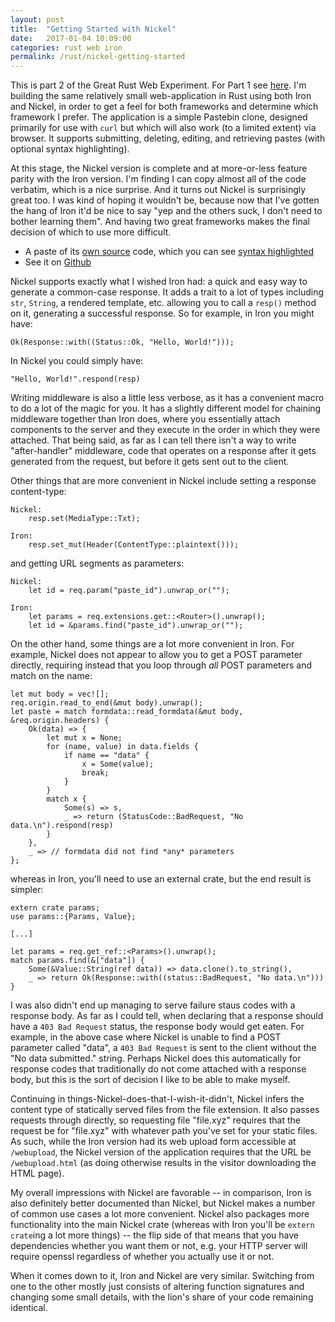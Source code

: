 ```yaml
---
layout: post
title:  "Getting Started with Nickel"
date:   2017-01-04 10:09:00
categories: rust web iron
permalink: /rust/nickel-getting-started
---
```


This is part 2 of the Great Rust Web Experiment. For Part 1 see [here](/rust/iron-getting-started). I'm building the same relatively small web-application in Rust using both Iron and Nickel, in order to get a feel for both frameworks and determine which framework I prefer. The application is a simple Pastebin clone, designed primarily for use with `curl` but which will also work (to a limited extent) via browser. It supports submitting, deleting, editing, and retrieving pastes (with optional syntax highlighting).

At this stage, the Nickel version is complete and at more-or-less feature parity with the Iron version. I'm finding I can copy almost all of the code verbatim, which is a nice surprise. And it turns out Nickel is surprisingly great too. I was kind of hoping it wouldn't be, because now that I've gotten the hang of Iron it'd be nice to say "yep and the others suck, I don't need to bother learning them". And having two great frameworks makes the final decision of which to use more difficult.

- A paste of its [own source](http://45.62.211.238:3000/messH) code, which you can see [syntax highlighted](http://45.62.211.238:3000/messH/rs)
- See it on [Github](https://github.com/ojensen5115/pastebin-nickel)

Nickel supports exactly what I wished Iron had: a quick and easy way to generate a common-case response. It adds a trait to a lot of types including `str`, `String`, a rendered template, etc. allowing you to call a `resp()` method on it, generating a successful response. So for example, in Iron you might have:

```
Ok(Response::with((Status::Ok, "Hello, World!")));
```

In Nickel you could simply have:

```
"Hello, World!".respond(resp)
```

Writing middleware is also a little less verbose, as it has a convenient macro to do a lot of the magic for you. It has a slightly different model for chaining middleware together than Iron does, where you essentially attach components to the server and they execute in the order in which they were attached. That being said, as far as I can tell there isn't a way to write "after-handler" middleware, code that operates on a response after it gets generated from the request, but before it gets sent out to the client.

Other things that are more convenient in Nickel include setting a response content-type:

```
Nickel:
    resp.set(MediaType::Txt);

Iron:
    resp.set_mut(Header(ContentType::plaintext()));
```

and getting URL segments as parameters:

```
Nickel:
    let id = req.param("paste_id").unwrap_or("");

Iron:
    let params = req.extensions.get::<Router>().unwrap();
    let id = &params.find("paste_id").unwrap_or("");
```

On the other hand, some things are a lot more convenient in Iron. For example, Nickel does not appear to allow you to get a POST parameter directly, requiring instead that you loop through *all* POST parameters and match on the name:

```
let mut body = vec![];
req.origin.read_to_end(&mut body).unwrap();
let paste = match formdata::read_formdata(&mut body, &req.origin.headers) {
    Ok(data) => {
        let mut x = None;
        for (name, value) in data.fields {
            if name == "data" {
                x = Some(value);
                break;
            }
        }
        match x {
            Some(s) => s,
            _ => return (StatusCode::BadRequest, "No data.\n").respond(resp)
        }
    },
    _ => // formdata did not find *any* parameters
};
```

whereas in Iron, you'll need to use an external crate, but the end result is simpler:

```
extern crate params;
use params::{Params, Value};

[...]

let params = req.get_ref::<Params>().unwrap();
match params.find(&["data"]) {
    Some(&Value::String(ref data)) => data.clone().to_string(),
    _ => return Ok(Response::with((status::BadRequest, "No data.\n")))
}
```

I was also didn't end up managing to serve failure staus codes with a response body. As far as I could tell, when declaring that a response should have a `403 Bad Request` status, the response body would get eaten. For example, in the above case where Nickel is unable to find a POST parameter called "data", a `403 Bad Request` is sent to the client without the "No data submitted." string. Perhaps Nickel does this automatically for response codes that traditionally do not come attached with a response body, but this is the sort of decision I like to be able to make myself.

Continuing in things-Nickel-does-that-I-wish-it-didn't, Nickel infers the content type of statically served files from the file extension. It also passes requests through directly, so requesting file "file.xyz" requires that the request be for "file.xyz" with whatever path you've set for your static files. As such, while the Iron version had its web upload form accessible at `/webupload`, the Nickel version of the application requires that the URL be `/webupload.html` (as doing otherwise results in the visitor downloading the HTML page).

My overall impressions with Nickel are favorable -- in comparison, Iron is also definitely better documented than Nickel, but Nickel makes a number of common use cases a lot more convenient. Nickel also packages more functionality into the main Nickel crate (whereas with Iron you'll be `extern crate`ing a lot more things) -- the flip side of that means that you have dependencies whether you want them or not, e.g. your HTTP server will require openssl regardless of whether you actually use it or not.

When it comes down to it, Iron and Nickel are very similar. Switching from one to the other mostly just consists of altering function signatures and changing some small details, with the lion's share of your code remaining identical.